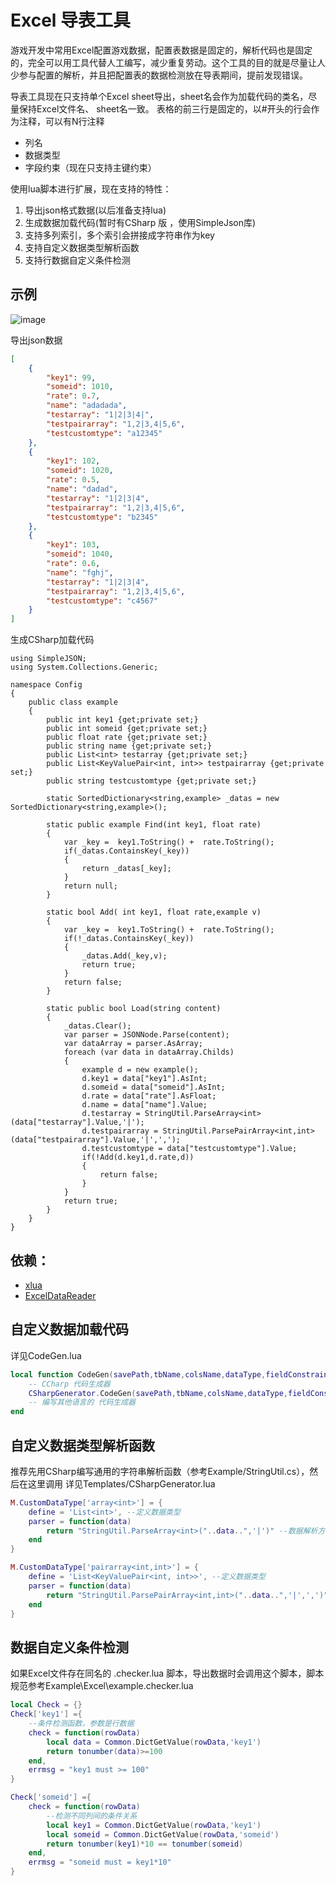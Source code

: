# Excel 导表工具

游戏开发中常用Excel配置游戏数据，配置表数据是固定的，解析代码也是固定的，完全可以用工具代替人工编写，减少重复劳动。这个工具的目的就是尽量让人少参与配置的解析，并且把配置表的数据检测放在导表期间，提前发现错误。

导表工具现在只支持单个Excel sheet导出，sheet名会作为加载代码的类名，尽量保持Excel文件名、 sheet名一致。
表格的前三行是固定的，以#开头的行会作为注释，可以有N行注释

- 列名
- 数据类型
- 字段约束（现在只支持主键约束）

使用lua脚本进行扩展，现在支持的特性：
1. 导出json格式数据(以后准备支持lua)
2. 生成数据加载代码(暂时有CSharp 版 ，使用SimpleJson库)
3. 支持多列索引，多个索引会拼接成字符串作为key
4. 支持自定义数据类型解析函数
5. 支持行数据自定义条件检测

## 示例

![image](https://github.com/sniper00/ExcelExport/raw/master/Image/example.png)

导出json数据
```json
[
    {
        "key1": 99,
        "someid": 1010,
        "rate": 0.7,
        "name": "adadada",
        "testarray": "1|2|3|4|",
        "testpairarray": "1,2|3,4|5,6",
        "testcustomtype": "a12345"
    },
    {
        "key1": 102,
        "someid": 1020,
        "rate": 0.5,
        "name": "dadad",
        "testarray": "1|2|3|4",
        "testpairarray": "1,2|3,4|5,6",
        "testcustomtype": "b2345"
    },
    {
        "key1": 103,
        "someid": 1040,
        "rate": 0.6,
        "name": "fghj",
        "testarray": "1|2|3|4",
        "testpairarray": "1,2|3,4|5,6",
        "testcustomtype": "c4567"
    }
]
```

生成CSharp加载代码
```CSharp
using SimpleJSON;
using System.Collections.Generic;

namespace Config
{
	public class example
	{
		public int key1 {get;private set;}
		public int someid {get;private set;}
		public float rate {get;private set;}
		public string name {get;private set;}
		public List<int> testarray {get;private set;}
		public List<KeyValuePair<int, int>> testpairarray {get;private set;}
		public string testcustomtype {get;private set;}

		static SortedDictionary<string,example> _datas = new SortedDictionary<string,example>();

		static public example Find(int key1, float rate)
		{
			var _key =  key1.ToString() +  rate.ToString();
			if(_datas.ContainsKey(_key))
			{
				return _datas[_key];
			}
			return null;
		}

		static bool Add( int key1, float rate,example v)
		{
			var _key =  key1.ToString() +  rate.ToString();
			if(!_datas.ContainsKey(_key))
			{
				_datas.Add(_key,v);
				return true;
			}
			return false;
		}

		static public bool Load(string content)
		{
			_datas.Clear();
			var parser = JSONNode.Parse(content);
			var dataArray = parser.AsArray;
			foreach (var data in dataArray.Childs)
			{
				example d = new example();
				d.key1 = data["key1"].AsInt;
				d.someid = data["someid"].AsInt;
				d.rate = data["rate"].AsFloat;
				d.name = data["name"].Value;
				d.testarray = StringUtil.ParseArray<int>(data["testarray"].Value,'|');
				d.testpairarray = StringUtil.ParsePairArray<int,int>(data["testpairarray"].Value,'|',',');
				d.testcustomtype = data["testcustomtype"].Value;
				if(!Add(d.key1,d.rate,d))
				{
					return false;
				}
			}
			return true;
		}
	}
}

```

## 依赖：
- [xlua](https://github.com/Tencent/xLua)
- [ExcelDataReader](https://github.com/ExcelDataReader/ExcelDataReader)

## 自定义数据加载代码

详见CodeGen.lua
```lua
local function CodeGen(savePath,tbName,colsName,dataType,fieldConstraint)
    -- CCharp 代码生成器
    CSharpGenerator.CodeGen(savePath,tbName,colsName,dataType,fieldConstraint)
    -- 编写其他语言的 代码生成器
end
```

## 自定义数据类型解析函数
推荐先用CSharp编写通用的字符串解析函数（参考Example/StringUtil.cs），然后在这里调用
详见Templates/CSharpGenerator.lua
```lua
M.CustomDataType['array<int>'] = {
    define = 'List<int>', --定义数据类型
    parser = function(data)
        return "StringUtil.ParseArray<int>("..data..",'|')" --数据解析方法
    end
}

M.CustomDataType['pairarray<int,int>'] = {
    define = 'List<KeyValuePair<int, int>>', --定义数据类型
    parser = function(data)
        return "StringUtil.ParsePairArray<int,int>("..data..",'|',',')" --数据解析方法
    end
}
```
## 数据自定义条件检测
如果Excel文件存在同名的 .checker.lua 脚本，导出数据时会调用这个脚本，脚本规范参考Example\Excel\example.checker.lua
```lua
local Check = {}
Check['key1'] ={
    --条件检测函数，参数是行数据
    check = function(rowData)
        local data = Common.DictGetValue(rowData,'key1')
        return tonumber(data)>=100
    end,
    errmsg = "key1 must >= 100"
}

Check['someid'] ={
    check = function(rowData)
        --检测不同列间的条件关系
        local key1 = Common.DictGetValue(rowData,'key1')
        local someid = Common.DictGetValue(rowData,'someid')
        return tonumber(key1)*10 == tonumber(someid)
    end,
    errmsg = "someid must = key1*10"
}
```


